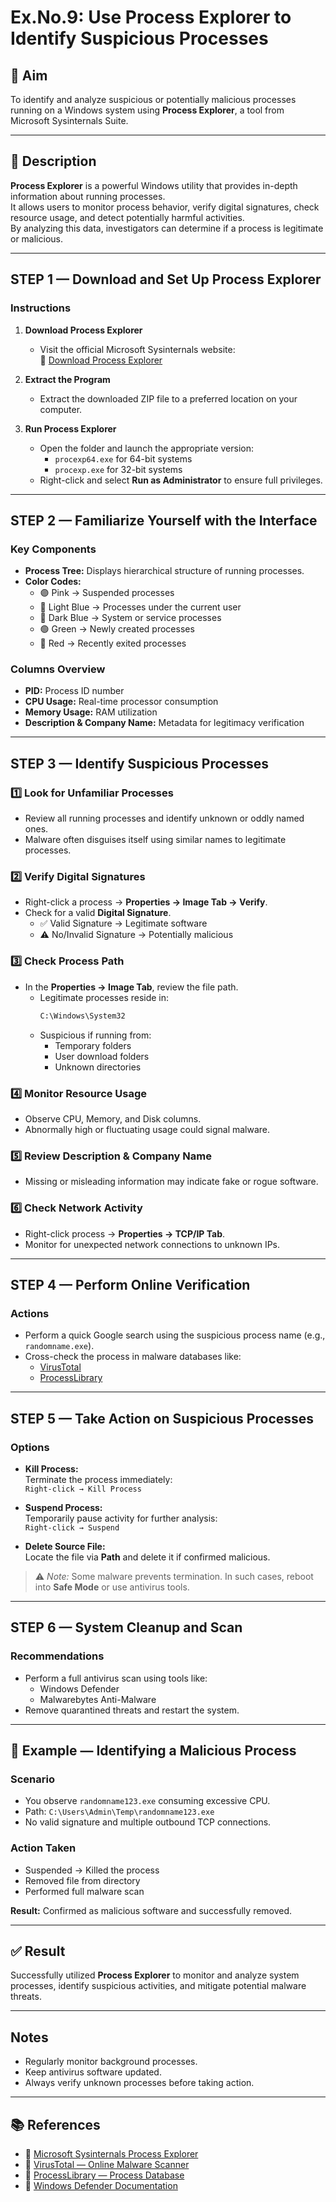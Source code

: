 
# **Ex.No.9: Use Process Explorer to Identify Suspicious Processes**

## 🎯 **Aim**
To identify and analyze suspicious or potentially malicious processes running on a Windows system using **Process Explorer**, a tool from Microsoft Sysinternals Suite.

---

## 📘 **Description**
**Process Explorer** is a powerful Windows utility that provides in-depth information about running processes.  
It allows users to monitor process behavior, verify digital signatures, check resource usage, and detect potentially harmful activities.  
By analyzing this data, investigators can determine if a process is legitimate or malicious.

---

## **STEP 1 — Download and Set Up Process Explorer**

### **Instructions**
1. **Download Process Explorer**  
   - Visit the official Microsoft Sysinternals website:  
     🔗 [Download Process Explorer](https://learn.microsoft.com/en-us/sysinternals/downloads/process-explorer)

2. **Extract the Program**  
   - Extract the downloaded ZIP file to a preferred location on your computer.

3. **Run Process Explorer**  
   - Open the folder and launch the appropriate version:  
     - `procexp64.exe` for 64-bit systems  
     - `procexp.exe` for 32-bit systems  
   - Right-click and select **Run as Administrator** to ensure full privileges.

---

## **STEP 2 — Familiarize Yourself with the Interface**

### **Key Components**
- **Process Tree:** Displays hierarchical structure of running processes.  
- **Color Codes:**
  - 🟣 Pink → Suspended processes  
  - 🔵 Light Blue → Processes under the current user  
  - 🔷 Dark Blue → System or service processes  
  - 🟢 Green → Newly created processes  
  - 🔴 Red → Recently exited processes  

### **Columns Overview**
- **PID:** Process ID number  
- **CPU Usage:** Real-time processor consumption  
- **Memory Usage:** RAM utilization  
- **Description & Company Name:** Metadata for legitimacy verification  

---

## **STEP 3 — Identify Suspicious Processes**

### **1️⃣ Look for Unfamiliar Processes**
- Review all running processes and identify unknown or oddly named ones.
- Malware often disguises itself using similar names to legitimate processes.

### **2️⃣ Verify Digital Signatures**
- Right-click a process → **Properties → Image Tab → Verify**.  
- Check for a valid **Digital Signature**.  
  - ✅ Valid Signature → Legitimate software  
  - ⚠️ No/Invalid Signature → Potentially malicious

### **3️⃣ Check Process Path**
- In the **Properties → Image Tab**, review the file path.  
  - Legitimate processes reside in:  
    ```bash
    C:\Windows\System32
    ```  
  - Suspicious if running from:  
    - Temporary folders  
    - User download folders  
    - Unknown directories

### **4️⃣ Monitor Resource Usage**
- Observe CPU, Memory, and Disk columns.  
- Abnormally high or fluctuating usage could signal malware.

### **5️⃣ Review Description & Company Name**
- Missing or misleading information may indicate fake or rogue software.

### **6️⃣ Check Network Activity**
- Right-click process → **Properties → TCP/IP Tab**.  
- Monitor for unexpected network connections to unknown IPs.

---

## **STEP 4 — Perform Online Verification**

### **Actions**
- Perform a quick Google search using the suspicious process name (e.g., `randomname.exe`).  
- Cross-check the process in malware databases like:  
  - [VirusTotal](https://www.virustotal.com/)  
  - [ProcessLibrary](https://www.processlibrary.com/)  

---

## **STEP 5 — Take Action on Suspicious Processes**

### **Options**
- **Kill Process:**  
  Terminate the process immediately:  
  `Right-click → Kill Process`  

- **Suspend Process:**  
  Temporarily pause activity for further analysis:  
  `Right-click → Suspend`  

- **Delete Source File:**  
  Locate the file via **Path** and delete it if confirmed malicious.

> ⚠️ *Note:* Some malware prevents termination. In such cases, reboot into **Safe Mode** or use antivirus tools.

---

## **STEP 6 — System Cleanup and Scan**

### **Recommendations**
- Perform a full antivirus scan using tools like:
  - Windows Defender
  - Malwarebytes Anti-Malware
- Remove quarantined threats and restart the system.

---

## 🧾 **Example — Identifying a Malicious Process**

### **Scenario**
- You observe `randomname123.exe` consuming excessive CPU.
- Path: `C:\Users\Admin\Temp\randomname123.exe`
- No valid signature and multiple outbound TCP connections.

### **Action Taken**
- Suspended → Killed the process  
- Removed file from directory  
- Performed full malware scan  

**Result:** Confirmed as malicious software and successfully removed.

---

## ✅ **Result**
Successfully utilized **Process Explorer** to monitor and analyze system processes, identify suspicious activities, and mitigate potential malware threats.

---

## **Notes**
- Regularly monitor background processes.  
- Keep antivirus software updated.  
- Always verify unknown processes before taking action.

---

## 📚 **References**
- 🔗 [Microsoft Sysinternals Process Explorer](https://learn.microsoft.com/en-us/sysinternals/downloads/process-explorer)  
- 🔗 [VirusTotal — Online Malware Scanner](https://www.virustotal.com/)  
- 🔗 [ProcessLibrary — Process Database](https://www.processlibrary.com/)  
- 🔗 [Windows Defender Documentation](https://learn.microsoft.com/en-us/microsoft-365/security/defender-endpoint/overview)
